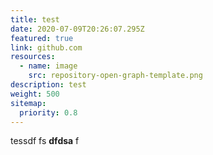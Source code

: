 ```yaml
---
title: test
date: 2020-07-09T20:26:07.295Z
featured: true
link: github.com
resources:
  - name: image
    src: repository-open-graph-template.png
description: test
weight: 500
sitemap:
  priority: 0.8
---
```

tessdf fs **dfdsa** f